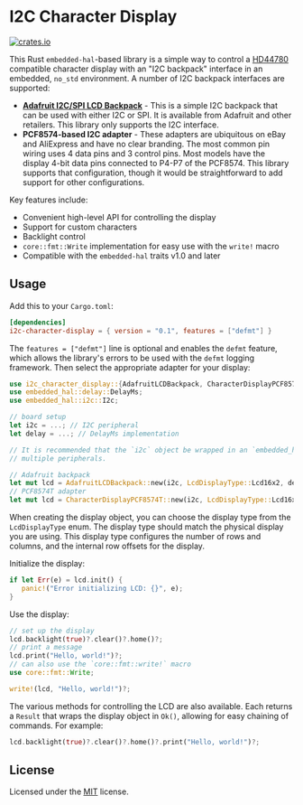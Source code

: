 # I2C Character Display
[![crates.io](https://img.shields.io/crates/v/i2c-character-display.svg)](https://crates.io/crates/i2c-character-display)
<!-- cargo-sync-readme start -->

This Rust `embedded-hal`-based library is a simple way to control a [HD44780](https://en.wikipedia.org/wiki/Hitachi_HD44780_LCD_controller)
compatible character display with an "I2C backpack" interface in an embedded, `no_std` environment. A number of I2C backpack interfaces
are supported:

- **[Adafruit I2C/SPI LCD Backpack](https://www.adafruit.com/product/292)** - This is a simple I2C backpack that can be used with either I2C
or SPI. It is available from Adafruit and other retailers. This library only supports the I2C interface.
- **PCF8574-based I2C adapter** - These adapters are ubiquitous on eBay and AliExpress and have no clear branding. The most common pin
wiring uses 4 data pins and 3 control pins. Most models have the display 4-bit data pins connected to P4-P7 of the PCF8574. This library
supports that configuration, though it would be straightforward to add support for other configurations.

Key features include:
- Convenient high-level API for controlling the display
- Support for custom characters
- Backlight control
- `core::fmt::Write` implementation for easy use with the `write!` macro
- Compatible with the `embedded-hal` traits v1.0 and later

## Usage
Add this to your `Cargo.toml`:
```toml
[dependencies]
i2c-character-display = { version = "0.1", features = ["defmt"] }
```
The `features = ["defmt"]` line is optional and enables the `defmt` feature, which allows the library's errors to be used with the `defmt` logging
framework. Then select the appropriate adapter for your display:
```rust
use i2c_character_display::{AdafruitLCDBackpack, CharacterDisplayPCF8574T, LcdDisplayType};
use embedded_hal::delay::DelayMs;
use embedded_hal::i2c::I2c;

// board setup
let i2c = ...; // I2C peripheral
let delay = ...; // DelayMs implementation

// It is recommended that the `i2c` object be wrapped in an `embedded_hal_bus::i2c::CriticalSectionDevice` so that it can be shared between
// multiple peripherals.

// Adafruit backpack
let mut lcd = AdafruitLCDBackpack::new(i2c, LcdDisplayType::Lcd16x2, delay);
// PCF8574T adapter
let mut lcd = CharacterDisplayPCF8574T::new(i2c, LcdDisplayType::Lcd16x2, delay);
```
When creating the display object, you can choose the display type from the `LcdDisplayType` enum. The display type should match the physical
display you are using. This display type configures the number of rows and columns, and the internal row offsets for the display.

Initialize the display:
```rust
if let Err(e) = lcd.init() {
   panic!("Error initializing LCD: {}", e);
}
```
Use the display:
```rust
// set up the display
lcd.backlight(true)?.clear()?.home()?;
// print a message
lcd.print("Hello, world!")?;
// can also use the `core::fmt::write!` macro
use core::fmt::Write;

write!(lcd, "Hello, world!")?;
```
The various methods for controlling the LCD are also available. Each returns a `Result` that wraps the display object in `Ok()`, allowing for easy chaining
of commands. For example:
```rust
lcd.backlight(true)?.clear()?.home()?.print("Hello, world!")?;
```


<!-- cargo-sync-readme end -->

## License
Licensed under the [MIT](LICENSE) license.